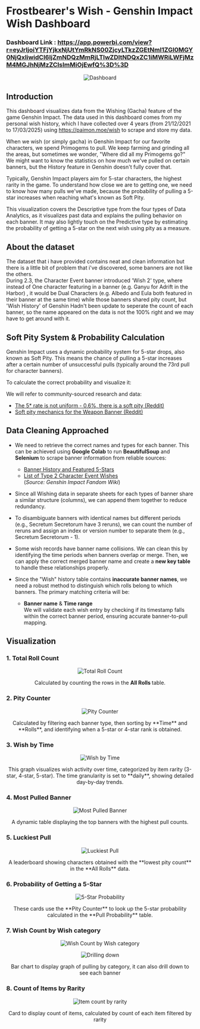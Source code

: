 # Frostbearer's Wish - Genshin Impact Wish Dashboard

### Dashboard Link : https://app.powerbi.com/view?r=eyJrIjoiYTFjYjkxNjUtYmRkNS00ZjcyLTkzZGEtNmI1ZGI0MGY0NjQxIiwidCI6IjZmNDQzMmRjLTIwZDItNDQxZC1iMWRiLWFjMzM4MGJhNjMzZCIsImMiOjEwfQ%3D%3D
<p align="center">
  <img src="https://github.com/user-attachments/assets/6b816186-c02f-4b79-8b22-53094b59e7df" alt="Dashboard" />
</p>


## Introduction

This dashboard visualizes data from the Wishing (Gacha) feature of the game Genshin Impact. The data used in this dashboard comes from my personal wish history, which I have collected over 4 years (from 21/12/2021 to 17/03/2025) using https://paimon.moe/wish to scrape and store my data.

When we wish (or simply gacha) in Genshin Impact for our favorite characters, we spend Primogems to pull. We keep farming and grinding all the areas, but sometimes we wonder, "Where did all my Primogems go?" We might want to know the statistics on how much we've pulled on certain banners, but the History feature in Genshin doesn't fully cover that.

Typically, Genshin Impact players aim for 5-star characters, the highest rarity in the game. To understand how close we are to getting one, we need to know how many pulls we've made, because the probability of pulling a 5-star increases when reaching what's known as Soft Pity.

This visualization covers the Descriptive type from the four types of Data Analytics, as it visualizes past data and explains the pulling behavior on each banner. It may also lightly touch on the Predictive type by estimating the probability of getting a 5-star on the next wish using pity as a measure.

## About the dataset

The dataset that i have provided contains neat and clean information but there is a little bit of problem that i've discovered, some banners are not like the others.   
During 2.3, the Character Event banner introduced 'Wish 2' type, where instead of One character featuring in a banner (e.g. Ganyu for Adrift in the Harbor) , it would be Dual Characters (e.g. Albedo and Eula both featured in their banner at the same time) while those banners shared pity count, but 'Wish History' of Genshin Hadn't been update to seperate the count of each banner, so the name appeared on the data is not the 100% right and we may have to get around with it.

## Soft Pity System & Probability Calculation
Genshin Impact uses a dynamic probability system for 5-star drops, also known as Soft Pity. This means the chance of pulling a 5-star increases after a certain number of unsuccessful pulls (typically around the 73rd pull for character banners).

To calculate the correct probability and visualize it:

We will refer to community-sourced research and data:
- [The 5\* rate is not uniform - 0.6%, there is a soft pity (Reddit)](https://www.reddit.com/r/Genshin_Impact/comments/jo9d9d/the_5_rate_is_not_uniform_06_there_is_a_soft_pity/)
- [Soft pity mechanics for the Weapon Banner (Reddit)](https://www.reddit.com/r/Genshin_Impact/comments/1frlf11/what_is_the_soft_pity_for_the_weapon_banner/)


## Data Cleaning Approached

- We need to retrieve the correct names and types for each banner. This can be achieved using **Google Colab** to run **BeautifulSoup** and **Selenium** to scrape banner information from reliable sources:
  - [Banner History and Featured 5-Stars](https://genshin-impact.fandom.com/wiki/Wish/History)  
  - [List of Type 2 Character Event Wishes](https://genshin-impact.fandom.com/wiki/Category:Character_Event_Wishes-2)  
  (*Source: Genshin Impact Fandom Wiki*)

- Since all Wishing data in separate sheets for each types of banner share a similar structure (columns), we can append them together to reduce redundancy.

- To disambiguate banners with identical names but different periods (e.g., Secretum Secretorum have 3 reruns), we can count the number of reruns and assign an index or version number to separate them (e.g., Secretum Secretorum - 1).

- Some wish records have banner name collisions. We can clean this by identifying the time periods when banners overlap or merge. Then, we can apply the correct merged banner name and create a **new key table** to handle these relationships properly.

- Since the "Wish" history table contains **inaccurate banner names**, we need a robust method to distinguish which rolls belong to which banners. The primary matching criteria will be:
  - **Banner name** & **Time range**  
  We will validate each wish entry by checking if its timestamp falls within the correct banner period, ensuring accurate banner-to-pull mapping.

## Visualization
### 1. Total Roll Count
<p align="center">
  <img src="https://github.com/user-attachments/assets/b42b69ac-f193-4941-8103-932f47b165b8" alt="Total Roll Count" />
</p>

<p align="center">
  Calculated by counting the rows in the <b> All Rolls </b> table.
</p>

### 2. Pity Counter
<p align="center">
  <img src="https://github.com/user-attachments/assets/efcb92dd-09f1-4189-bebe-0e82ecbc68ad" alt="Pity Counter" />
</p>

<p align="center">
  Calculated by filtering each banner type, then sorting by **Time** and **Rolls**, and identifying when a 5-star or 4-star rank is obtained.
</p>

### 3. Wish by Time
<p align="center">
  <img src="https://github.com/user-attachments/assets/dc0904fd-bc61-4791-85e2-bef575debe2e" alt="Wish by Time" />
</p>

<p align="center">
  This graph visualizes wish activity over time, categorized by item rarity (3-star, 4-star, 5-star).  
  The time granularity is set to **daily**, showing detailed day-by-day trends.
</p>

### 4. Most Pulled Banner
<p align="center">
  <img src="https://github.com/user-attachments/assets/aa0d30f2-e47f-47e1-8e50-1ac326550206" alt="Most Pulled Banner" />
</p>

<p align="center">
  A dynamic table displaying the top banners with the highest pull counts.
</p>

### 5. Luckiest Pull
<p align="center">
  <img src="https://github.com/user-attachments/assets/e132d42c-a656-47f0-a570-d066e394b5ba" alt="Luckiest Pull" />
</p>

<p align="center">
  A leaderboard showing characters obtained with the **lowest pity count** in the **All Rolls** data.
</p>

### 6. Probability of Getting a 5-Star
<p align="center">
  <img src="https://github.com/user-attachments/assets/2d22ac24-84ee-4300-ad2b-6501ada2b9f6" alt="5-Star Probability" />
</p>

<p align="center">
  These cards use the **Pity Counter** to look up the 5-star probability calculated in the **Pull Probability** table.
</p>

### 7.  Wish Count by Wish category
<p align="center">
  <img src="https://github.com/user-attachments/assets/c60188ad-7631-42af-af47-2c5a773dec68" alt="Wish Count by Wish category" />
</p>
<p align="center">
  <img src="https://github.com/user-attachments/assets/68ee2ab0-346d-4558-a012-81d6315823f8" alt="Drilling down" />
</p>
<p align="center">
  Bar chart to display graph of pulling by category, it can also drill down to see each banner 
</p>

### 8.  Count of Items by Rarity
<p align="center">
  <img src="https://github.com/user-attachments/assets/33610f27-cc07-4fa4-9ca3-6f4396bb965c" alt="Item count by rarity" />
</p>
<p align="center">
  Card to display count of items, calculated by count of each item filtered by rarity
</p>



